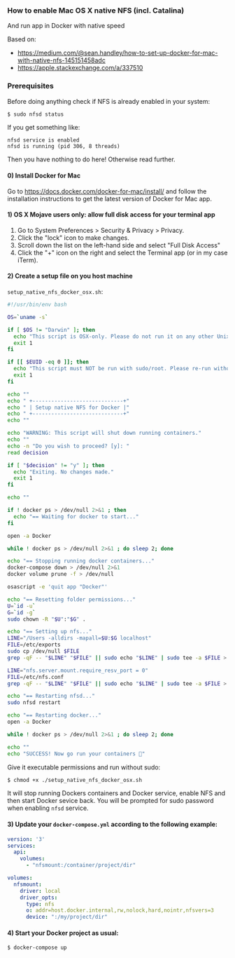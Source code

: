 ### How to enable Mac OS X native NFS (incl. Catalina)
And run app in Docker with native speed

Based on:
* https://medium.com/@sean.handley/how-to-set-up-docker-for-mac-with-native-nfs-145151458adc
* https://apple.stackexchange.com/a/337510

### Prerequisites

Before doing anything check if NFS is already enabled in your system:
```sh
$ sudo nfsd status
```
If you get something like:
```
nfsd service is enabled
nfsd is running (pid 306, 8 threads)
```
Then you have nothing to do here! Otherwise read further.

#### 0) Install Docker for Mac

Go to https://docs.docker.com/docker-for-mac/install/ and follow the installation instructions to get the latest version of Docker for Mac app.

#### 1) OS X Mojave users only: allow full disk access for your terminal app

1. Go to System Preferences > Security & Privacy > Privacy.
2. Click the "lock" icon to make changes.
3. Scroll down the list on the left-hand side and select "Full Disk Access"
4. Click the "+" icon on the right and select the Terminal app (or in my case iTerm).

#### 2) Create a setup file on you host machine

`setup_native_nfs_docker_osx.sh`:

```bash
#!/usr/bin/env bash

OS=`uname -s`

if [ $OS != "Darwin" ]; then
  echo "This script is OSX-only. Please do not run it on any other Unix."
  exit 1
fi

if [[ $EUID -eq 0 ]]; then
  echo "This script must NOT be run with sudo/root. Please re-run without sudo." 1>&2
  exit 1
fi

echo ""
echo " +-----------------------------+"
echo " | Setup native NFS for Docker |"
echo " +-----------------------------+"
echo ""

echo "WARNING: This script will shut down running containers."
echo ""
echo -n "Do you wish to proceed? [y]: "
read decision

if [ "$decision" != "y" ]; then
  echo "Exiting. No changes made."
  exit 1
fi

echo ""

if ! docker ps > /dev/null 2>&1 ; then
  echo "== Waiting for docker to start..."
fi

open -a Docker

while ! docker ps > /dev/null 2>&1 ; do sleep 2; done

echo "== Stopping running docker containers..."
docker-compose down > /dev/null 2>&1
docker volume prune -f > /dev/null

osascript -e 'quit app "Docker"'

echo "== Resetting folder permissions..."
U=`id -u`
G=`id -g`
sudo chown -R "$U":"$G" .

echo "== Setting up nfs..."
LINE="/Users -alldirs -mapall=$U:$G localhost"
FILE=/etc/exports
sudo cp /dev/null $FILE
grep -qF -- "$LINE" "$FILE" || sudo echo "$LINE" | sudo tee -a $FILE > /dev/null

LINE="nfs.server.mount.require_resv_port = 0"
FILE=/etc/nfs.conf
grep -qF -- "$LINE" "$FILE" || sudo echo "$LINE" | sudo tee -a $FILE > /dev/null

echo "== Restarting nfsd..."
sudo nfsd restart

echo "== Restarting docker..."
open -a Docker

while ! docker ps > /dev/null 2>&1 ; do sleep 2; done

echo ""
echo "SUCCESS! Now go run your containers 🐳"
```

Give it executable permissions and run without sudo:
```bash
$ chmod +x ./setup_native_nfs_docker_osx.sh
```

It will stop running Dockers containers and Docker service, enable NFS and then start Docker sevice back. You will be prompted for sudo password when enabling `nfsd` service.

#### 3) Update your `docker-compose.yml` according to the following example:

```yaml
version: '3'
services:
  api:
    volumes:
      - "nfsmount:/container/project/dir"

volumes:
  nfsmount:
    driver: local
    driver_opts:
      type: nfs
      o: addr=host.docker.internal,rw,nolock,hard,nointr,nfsvers=3
      device: ":/my/project/dir"
```

#### 4) Start your Docker project as usual:
```bash
$ docker-compose up
```


